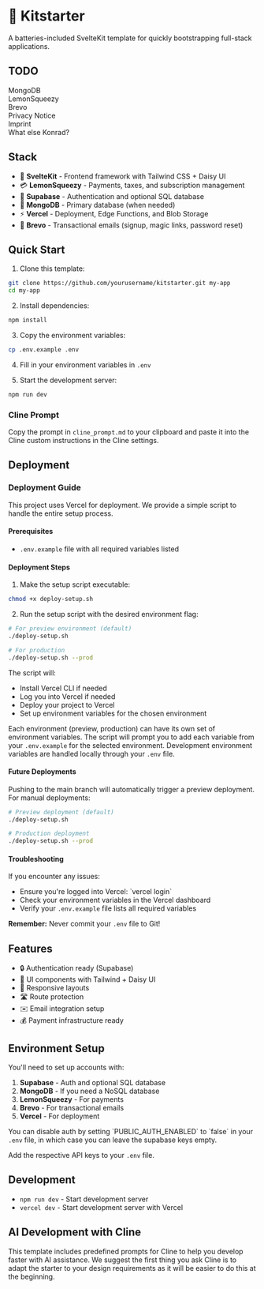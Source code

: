 
# 🚀 Kitstarter

A batteries-included SvelteKit template for quickly bootstrapping full-stack applications.

## TODO

MongoDB  
LemonSqueezy  
Brevo  
Privacy Notice  
Imprint  
What else Konrad?  

## Stack

- 🎯 **SvelteKit** - Frontend framework with Tailwind CSS + Daisy UI  
- 💳 **LemonSqueezy** - Payments, taxes, and subscription management  
- 🔐 **Supabase** - Authentication and optional SQL database  
- 🍃 **MongoDB** - Primary database (when needed)  
- ⚡ **Vercel** - Deployment, Edge Functions, and Blob Storage  
- 📧 **Brevo** - Transactional emails (signup, magic links, password reset)  

## Quick Start

1. Clone this template:  
```bash
git clone https://github.com/yourusername/kitstarter.git my-app
cd my-app
```

2. Install dependencies:  
```bash
npm install
```

3. Copy the environment variables:  
```bash
cp .env.example .env
```

4. Fill in your environment variables in `.env`  

5. Start the development server:  
```bash
npm run dev
```

### Cline Prompt

Copy the prompt in `cline_prompt.md` to your clipboard and paste it into the Cline custom instructions in the Cline settings.

## Deployment

### Deployment Guide  

This project uses Vercel for deployment. We provide a simple script to handle the entire setup process.  

#### Prerequisites  
- `.env.example` file with all required variables listed  

#### Deployment Steps  

1. Make the setup script executable:  
```bash
chmod +x deploy-setup.sh
```  

2. Run the setup script with the desired environment flag:  
```bash
# For preview environment (default)
./deploy-setup.sh

# For production
./deploy-setup.sh --prod
```  

The script will:  
- Install Vercel CLI if needed  
- Log you into Vercel if needed  
- Deploy your project to Vercel  
- Set up environment variables for the chosen environment  

Each environment (preview, production) can have its own set of environment variables. The script will prompt you to add each variable from your `.env.example` for the selected environment. Development environment variables are handled locally through your `.env` file.

#### Future Deployments  
Pushing to the main branch will automatically trigger a preview deployment. For manual deployments:  

```bash
# Preview deployment (default)
./deploy-setup.sh

# Production deployment
./deploy-setup.sh --prod
```  

#### Troubleshooting  
If you encounter any issues:  
- Ensure you're logged into Vercel: \`vercel login\`  
- Check your environment variables in the Vercel dashboard  
- Verify your `.env.example` file lists all required variables  

**Remember:** Never commit your `.env` file to Git!  

## Features

- 🔒 Authentication ready (Supabase)  
- 🎨 UI components with Tailwind + Daisy UI  
- 📱 Responsive layouts  
- 🛣️ Route protection  
- ✉️ Email integration setup  
- 💰 Payment infrastructure ready  

## Environment Setup

You'll need to set up accounts with:  

1. **Supabase** - Auth and optional SQL database  
2. **MongoDB** - If you need a NoSQL database  
3. **LemonSqueezy** - For payments  
4. **Brevo** - For transactional emails  
5. **Vercel** - For deployment  

You can disable auth by setting \`PUBLIC_AUTH_ENABLED\` to \`false\` in your `.env` file, in which case you can leave the supabase keys empty.  

Add the respective API keys to your `.env` file.  

## Development

- `npm run dev` - Start development server  
- `vercel dev` - Start development server with Vercel

## AI Development with Cline

This template includes predefined prompts for Cline to help you develop faster with AI assistance. We suggest the first thing you ask Cline is to 
adapt the starter to your design requirements as it will be easier to do this at the beginning.
